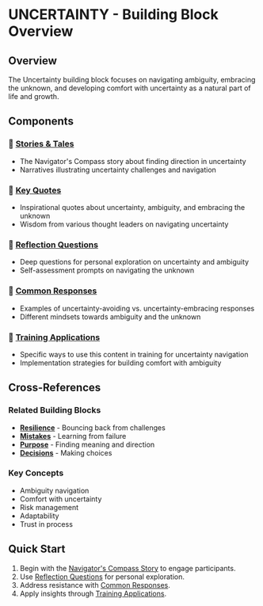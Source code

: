 # UNCERTAINTY - Building Block Overview

## Overview
The Uncertainty building block focuses on navigating ambiguity, embracing the unknown, and developing comfort with uncertainty as a natural part of life and growth.

## Components

### 📖 [Stories & Tales](stories-tales.md)
- The Navigator's Compass story about finding direction in uncertainty
- Narratives illustrating uncertainty challenges and navigation

### 💬 [Key Quotes](key-quotes.md)
- Inspirational quotes about uncertainty, ambiguity, and embracing the unknown
- Wisdom from various thought leaders on navigating uncertainty

### 🤔 [Reflection Questions](reflection-questions.md)
- Deep questions for personal exploration on uncertainty and ambiguity
- Self-assessment prompts on navigating the unknown

### 💭 [Common Responses](common-responses.md)
- Examples of uncertainty-avoiding vs. uncertainty-embracing responses
- Different mindsets towards ambiguity and the unknown

### 🎯 [Training Applications](training-applications.md)
- Specific ways to use this content in training for uncertainty navigation
- Implementation strategies for building comfort with ambiguity

## Cross-References

### Related Building Blocks
- **[Resilience](../resilience/README.md)** - Bouncing back from challenges
- **[Mistakes](../mistakes/README.md)** - Learning from failure
- **[Purpose](../purpose/README.md)** - Finding meaning and direction
- **[Decisions](../decisions/README.md)** - Making choices

### Key Concepts
- Ambiguity navigation
- Comfort with uncertainty
- Risk management
- Adaptability
- Trust in process

## Quick Start
1. Begin with the [Navigator's Compass Story](stories-tales.md) to engage participants.
2. Use [Reflection Questions](reflection-questions.md) for personal exploration.
3. Address resistance with [Common Responses](common-responses.md).
4. Apply insights through [Training Applications](training-applications.md).
